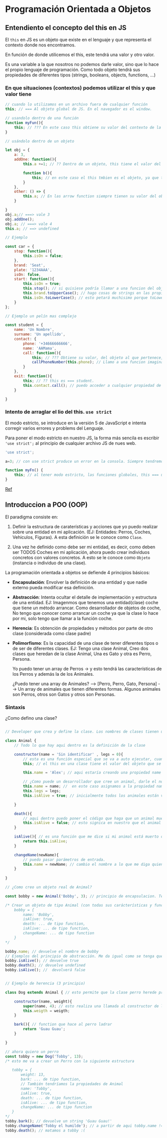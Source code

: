 # Programación Orientada a Objetos

## Entendiento el concepto del this en JS

El `this` en JS es un objeto que existe en el lenguaje y que representa el contexto donde nos encontramos.

En función de donde utilicemos el this, este tendrá una valor y otro valor.

Es una variable a la que nosotros no podemos darle valor, sino que lo hace el propio lenguaje de programación. Como todo objeto tendrá sus propiedades de diferentes tipos (strings, booleans, objects, functions, ...)

### En que situaciones (contextos) podemos utilizar el this y que valor tiene

```js
// cuando lo utilizamos en un archivo fuera de cualquier función
this; // === Al objeto global de JS. En el navegador es el window.

// usandolo dentro de una función
function myFun(){
    this; // ??? En este caso this obtiene su valor del contexto de la funcion. Si la funcion es global obtiene el mismo valor que el this global, es decir `window`
}

// usándolo dentro de un objeto

let obj = {
    a: 3,
    addOne: function(){
        this.a +=1; // ?? Dentro de un objeto, this tiene el valor del objeto que lo engloba. En este caso this === {a:3, addOne: function....}. Es muy utill para acceder a propiedades del objeto dentro de las funciones del mismo objeto

        function b(){
            this; // en este caso el this tmbien es el objeto, ya que tiene el mismo valor que la funcion a la que pertenece
        }
    },
    other: () => {
        this.a; // En las arrow function siempre tienen su valor del objeto global, NO obtienen el valor del objeto al que pertenecen. En este caso this.a sería undefined
    }

}
obj.a;// ===> vale 3
obj.addOne();
obj.a; // ===> vale 4
this.a; // ==> undefined

// Ejemplo

const car = {
    stop: function(){
        this.isOn = false;
    },
    brand: 'Seat',
    plate: '1234AAA',
    isOn: false,
    start: function(){
        this.isOn = true;
        this.stop(); // si quisiese podría llamar a una funcion del objeto
        this.brand.toUpperCase(); // hago cosas de strings en las propiedades que son strings
        this.isOn.toLowerCase(); // esto petará muchisimo porque toLowerCase no es una function de los booleans
    }
}; 

// Ejemplo un pelín mas complejo

const student = {
    name: 'Un Nombre',
    surname: 'Un apellido',
    contact: {
        phone: '+34666666666',
        name: 'AAMama',
        call: function(){
            this; // ??? Obtiene su valor, del objeto al que pertenece, portanto, es lo mismo que contact
            callPhoneNumber(this.phone); // Llamo a una funcion imaginaria que realiza llamadas a numeros de telefono, pasandole un número de telefono
        }
    },
    exit: function(){
        this; // ?? this es === student.
        this.contact.call(); // puedo acceder a cualquier propiedad de student
    }

}

```

### Intento de arraglar el lio del this. `use strict`

El modo estricto, se introduce en la versión 5 de JavaScript e intenta corregir varios errores y problems del Lenguaje.

Para poner el modo estricto en nuestro JS, la forma más sencila es escribir `'use strict';` al principio de cualquier archivo JS de nues web.

```js
'use strict';

a=3; // con use strict produce un error en la consola. Siempre tendremos que poner let o const para declarar una variable

function myFn() {
    this; // al tener modo estricto, las funciones globales, this === undefined
}

```

[Ref](https://developer.mozilla.org/en-US/docs/Web/JavaScript/Reference/Strict_mode)

## Introduccion a POO (OOP)

El paradigma consiste en:

1. Definir la estructura de caraterísticas y acciones que yo puedo realizar sobre una entidad en mi aplicación. (EJ: Entidades: Perros, Coches, Vehiculos, Figuras). A esta definición se le conoce como `Clase`.

2. Una vez he definido como debe ser mi entidad, es decir, como deben ser TODOS Coches en mi aplicación, ahora puedo crear individuos concretos con valores concretos. A esto se le conoce como `Objeto` (instancia o individuo de una clase).

La programación orientada a objetos se defiende 4 principios básicos:

- **Encapsulación**: Envolver la definición de una entidad y que nadie externo pueda modificar esa definición.

- **Abstracción**: Intenta ocultar el detalle de implementación y estructura de una entidad. EJ: Imagenmos que tenemos una entidad(clase) coche que tiene un método arrancar. Como desarrollador de objetos de coche, No tengo que conocer como arrancar un coche ya que la clase lo hace por mi, solo tengo que llamar a la función coche.

- **Herencia**: Es obtención de propiedades y métodos por parte de otro clase (considerada como clase padre)

- **Polimorfismo**: Es la capacidad de una clase de tener diferentes tipos o de ser de diferentes clases.
    EJ: Tengo una clase Animal, Creo dos clases que heredan de la clase Animal, Una es Gato y otra es Perro, Persona.

    Yo puedo tener un array de Perros -> y esto tendrá las características de los Perros y además la de los Animales.

    ¿Puedo tener una array de Animales? --> [Perro, Perro, Gato, Persona] --> Un array de animales que tienen diferentes formas. Algunos animales son Perros, otros son Gatos y otros son Personas.

### Sintaxis

¿Como defino una clase?

```js

// Developer que crea y define la clase. Los nombres de clases tienen una notación `CamelCase`

class Animal {
    // Todo lo que hay aqui dentro es la definición de la clase

    constructor(name = 'Sin identificar' , legs = 0){
        // esta es una función especial que se va a auto ejecutar, cuando creemos un objeto de esta clase. Se utiliza para inicializar propiedades
        this; // el this en una clase tiene el valor del objeto que se ha creado de la misma, en cualquier método de la clase. Utilizaremos el this para crear las propiedades de la clase

        this.name = 'Alex'; // aqui estaría creando una propiedad name a los objetos que se creen de esta clase cuyo valor siempre será Alex.

        // ¿Como puede un desarrollador que cree un animal, darle el nombre que quiera y que no siempre sea Alex?
        this.name = name; //  en este caso asignamos a la propiedad name de la clase el primer parámetro que introduzca el desarrollador al crear el objeto
        this.legs = legs;
        this.isAlive = true; // inicialmente todos los animales están vivos

    }

    death(){
        // aqui dentro puedo poner el código que haga que un animal muera
        this.isAlive = false; // esto signica en nuestro que el animal está muerto
    }

    isAlive(){ // es una función que me dice si mi animal está muerto o no
        return this.isAlive;
    }

    changeName(newName){
        // puedo pasar parámetros de entrada.
        this.name = newName; // cambio el nombre a lo que me diga quien haya creado el objeto
    }
    
}

// ¿Como creo un objeto real de Animal?

const bobby = new Animal('Bobby', 3); // principio de encapsulacion. Tengo un objeto cuya estructura está en una cápsula llamada clase y no tengo que definirla yo al crear el objeto

/* Crear un objeto de tipo Animal (con todas sus carácterísticas y funciones) cuyo nombre es Bobby. A partir de aqui puedo tratar la variable bobby como un objeto. Este objeto que tendrá:
    bobby = {
        name: 'Bobby',
        isAlive: true,
        death: ... de tipo function,
        isAlive: ... de tipo function,
        changeName: ... de tipo function
    }
*/

bobby.name; // devuelve el nombre de bobby
// Ejemplos del principio de abstracción. Me da igual como se tenga que morir un animal, lo que se es que si llamo a morir, el animal deja de estar vivo
bobby.isAlive(); // devuelve true
bobby.death(); // devuelve undefined
bobby.isAlive(); //  devolverá false


// Ejemplo de herencia (3 principio)

class Dog extends Animal { // esto permite que la clase perro herede propiedades y métodos del Animal

    constructor(name, weight){
        super(name, 4); // esto realiza una llamada al constructor de la clase que heredo. Siempre se tiene que llamar como primera instruccion del constructor, aunque no haya parámetros de entrada en la clase padre.
        this.weigth = weigth;
    }

    bark(){ // function que hace al perro ladrar
        return 'Guau Guau';
    }

}

// ahora quiero un perro
const tobby = new Dog('Tobby', 13); 
/* esto me va a crear un Perro con la siguiente estructura 

   tobby = {
       weight: 13,
       bark: ... de tipo function,
       // También tendríamos la propiedades de Animal
       name: 'Tobby',
       isAlive: true,
       death: ... de tipo function,
       isAlive: ... de tipo function,
       changeName: ... de tipo function
   }
*/
tobby.bark(); // devuelve un string 'Guau Guau!'
tobby.changeName('Tobby el humilde'); // a partir de aqui tobby.name !== 'Tobby', es 'Tobby el humilde'
tobby.death(); // matamos a tobby :(


```
